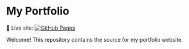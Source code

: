 # My Portfolio

🚀 Live site: [![GitHub Pages](https://img.shields.io/badge/Pages-live-brightgreen)](https://arunk-hub.github.io/My_Portfolio/)

Welcome! This repository contains the source for my portfolio website.
